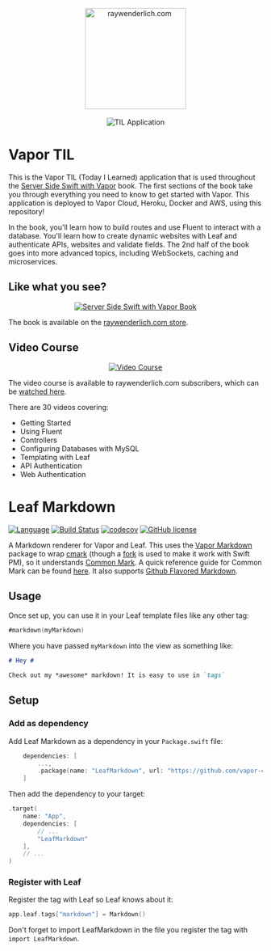 <p align="center">
    <a href="http://www.raywenderlich.com/">
        <img src="https://user-images.githubusercontent.com/9938337/51800584-21591300-2229-11e9-85f6-33d1203ee095.png" width="200" alt="raywenderlich.com">
    </a>
    <br>
    <br>
    <img src="https://user-images.githubusercontent.com/9938337/38052269-98e07e8c-32c8-11e8-9f63-7cec8cee742e.png" alt="TIL Application">
</p>

# Vapor TIL

This is the Vapor TIL (Today I Learned) application that is used throughout the [Server Side Swift with Vapor](https://store.raywenderlich.com/products/server-side-swift-with-vapor) book. The first sections of the book take you through everything you need to know to get started with Vapor. This application is deployed to Vapor Cloud, Heroku, Docker and AWS, using this repository!

In the book, you'll learn how to build routes and use Fluent to interact with a database. You'll learn how to create dynamic websites with Leaf and authenticate APIs, websites and validate fields. The 2nd half of the book goes into more advanced topics, including WebSockets, caching and microservices.

## Like what you see?

<p align="center">
  <a href="https://store.raywenderlich.com/products/server-side-swift-with-vapor">
    <img src="https://koenig-media.raywenderlich.com/uploads/2018/02/cover-vapor.png" alt="Server Side Swift with Vapor Book">
  </a>
</p>

The book is available on the [raywenderlich.com store](https://store.raywenderlich.com/products/server-side-swift-with-vapor).

## Video Course

<p align="center">
  <a href="https://videos.raywenderlich.com/courses/115-server-side-swift-with-vapor/lessons/1">
    <img src="https://koenig-media.raywenderlich.com/uploads/2018/02/Vapor_Screenshot_1-650x366.jpg" alt="Video Course">
  </a>
</p>

The video course is available to raywenderlich.com subscribers, which can be [watched here](https://videos.raywenderlich.com/courses/115-server-side-swift-with-vapor/lessons/1).

There are 30 videos covering:

* Getting Started
* Using Fluent
* Controllers
* Configuring Databases with MySQL
* Templating with Leaf
* API Authentication
* Web Authentication



# Leaf Markdown

[![Language](https://img.shields.io/badge/Swift-5.2-brightgreen.svg)](http://swift.org)
[![Build Status](https://github.com/vapor-community/leaf-markdown/workflows/CI/badge.svg?branch=main)](https://github.com/vapor-community/leaf-markdown/actions)
[![codecov](https://codecov.io/gh/vapor-community/leaf-markdown/branch/main/graph/badge.svg)](https://codecov.io/gh/vapor-community/leaf-markdown)
[![GitHub license](https://img.shields.io/badge/license-MIT-blue.svg)](https://raw.githubusercontent.com/vapor-community/leaf-markdown/main/LICENSE)

A Markdown renderer for Vapor and Leaf. This uses the [Vapor Markdown](https://github.com/vapor/markdown) package to wrap [cmark](https://github.com/github/cmark-gfm) (though a [fork](https://github.com/brokenhandsio/cmark-gfm) is used to make it work with Swift PM), so it understands [Common Mark](http://commonmark.org). A quick reference guide for Common Mark can be found [here](http://commonmark.org/help/). It also supports [Github Flavored Markdown](https://guides.github.com/features/mastering-markdown/).

## Usage

Once set up, you can use it in your Leaf template files like any other tag:

```swift
#markdown(myMarkdown)
```

Where you have passed `myMarkdown` into the view as something like:

```markdown
# Hey #

Check out my *awesome* markdown! It is easy to use in `tags`
```

## Setup

### Add as dependency

Add Leaf Markdown as a dependency in your `Package.swift` file:

```swift
    dependencies: [
        ...,
        .package(name: "LeafMarkdown", url: "https://github.com/vapor-community/leaf-markdown.git", .upToNextMajor(from: "3.0.0")),
    ]
```

Then add the dependency to your target:

```swift
.target(
    name: "App",
    dependencies: [
        // ...
        "LeafMarkdown"
    ],
    // ...
)
```

### Register with Leaf

Register the tag with Leaf so Leaf knows about it:

```swift
app.leaf.tags["markdown"] = Markdown()
```

Don't forget to import LeafMarkdown in the file you register the tag with `import LeafMarkdown`.

